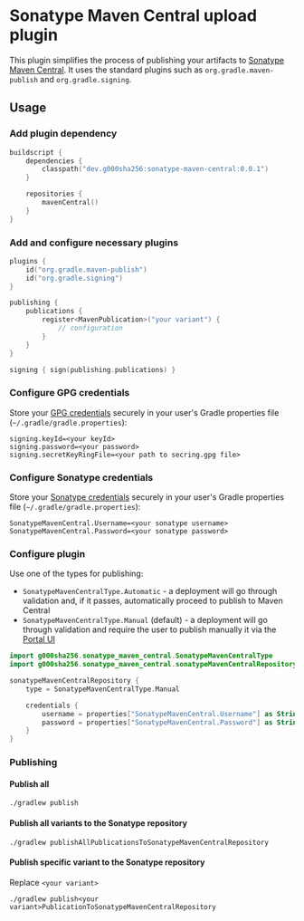 # Sonatype Maven Central upload plugin

This plugin simplifies the process of publishing your artifacts to
[Sonatype Maven Central](https://central.sonatype.org/register/central-portal). It uses the standard plugins such as
`org.gradle.maven-publish` and `org.gradle.signing`.

## Usage

### Add plugin dependency

```kotlin
buildscript {
    dependencies {
        classpath("dev.g000sha256:sonatype-maven-central:0.0.1")
    }

    repositories {
        mavenCentral()
    }
}
```

### Add and configure necessary plugins

```kotlin
plugins {
    id("org.gradle.maven-publish")
    id("org.gradle.signing")
}

publishing {
    publications {
        register<MavenPublication>("your variant") {
            // configuration
        }
    }
}

signing { sign(publishing.publications) }
```

### Configure GPG credentials

Store your [GPG credentials](https://central.sonatype.org/publish/requirements/gpg) securely in your user's Gradle properties
file (`~/.gradle/gradle.properties`):

```properties
signing.keyId=<your keyId>
signing.password=<your password>
signing.secretKeyRingFile=<your path to secring.gpg file>
```

### Configure Sonatype credentials

Store your [Sonatype credentials](https://central.sonatype.org/publish/generate-portal-token) securely in your user's Gradle
properties file (`~/.gradle/gradle.properties`):

```properties
SonatypeMavenCentral.Username=<your sonatype username>
SonatypeMavenCentral.Password=<your sonatype password>
```

### Configure plugin

Use one of the types for publishing:

- `SonatypeMavenCentralType.Automatic` - a deployment will go through validation and, if it passes, automatically proceed to
  publish to Maven Central
- `SonatypeMavenCentralType.Manual` (default) - a deployment will go through validation and require the user to publish manually
  it via the [Portal UI](https://central.sonatype.com/publishing/deployments)

```kotlin
import g000sha256.sonatype_maven_central.SonatypeMavenCentralType
import g000sha256.sonatype_maven_central.sonatypeMavenCentralRepository

sonatypeMavenCentralRepository {
    type = SonatypeMavenCentralType.Manual

    credentials {
        username = properties["SonatypeMavenCentral.Username"] as String?
        password = properties["SonatypeMavenCentral.Password"] as String?
    }
}
```

### Publishing

#### Publish all

```shell
./gradlew publish
```

#### Publish all variants to the Sonatype repository

```shell
./gradlew publishAllPublicationsToSonatypeMavenCentralRepository
```

#### Publish specific variant to the Sonatype repository

Replace `<your variant>`

```shell
./gradlew publish<your variant>PublicationToSonatypeMavenCentralRepository
```